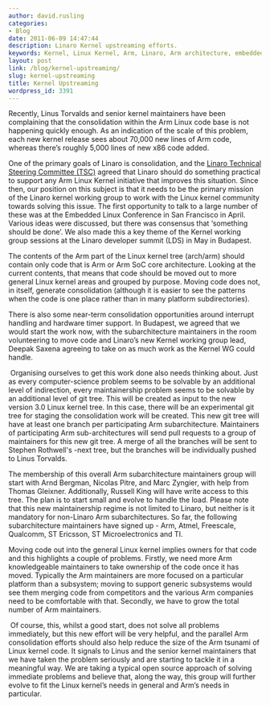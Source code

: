 ```yaml
---
author: david.rusling
categories:
- Blog
date: 2011-06-09 14:47:44
description: Linaro Kernel upstreaming efforts.
keywords: Kernel, Linux Kernel, Arm, Linaro, Arm architecture, embedded linux conference
layout: post
link: /blog/kernel-upstreaming/
slug: kernel-upstreaming
title: Kernel Upstreaming
wordpress_id: 3391
---
```


Recently, Linus Torvalds and senior kernel maintainers have been complaining that the consolidation within the Arm Linux code base is not happening quickly enough. As an indication of the scale of this problem, each new kernel release sees about 70,000 new lines of Arm code, whereas there’s roughly 5,000 lines of new x86 code added.

One of the primary goals of Linaro is consolidation, and the [Linaro Technical Steering Committee (TSC)](/about/team/) agreed that Linaro should do something practical to support any Arm Linux Kernel initiative that improves this situation. Since then, our position on this subject is that it needs to be the primary mission of the Linaro kernel working group to work with the Linux kernel community towards solving this issue. The first opportunity to talk to a large number of these was at the Embedded Linux Conference in San Francisco in April. Various ideas were discussed, but there was consensus that ‘something should be done’. We also made this a key theme of the Kernel working group sessions at the Linaro developer summit (LDS) in May in Budapest.

The contents of the Arm part of the Linux kernel tree (arch/arm) should contain only code that is Arm or Arm SoC core architecture. Looking at the current contents, that means that code should be moved out to more general Linux kernel areas and grouped by purpose. Moving code does not, in itself, generate consolidation (although it is easier to see the patterns when the code is one place rather than in many platform subdirectories).   

There is also some near-term consolidation opportunities around interrupt handling and hardware timer support. In Budapest, we agreed that we would start the work now, with the subarchitecture maintainers in the room volunteering to move code and Linaro’s new Kernel working group lead, Deepak Saxena agreeing to take on as much work as the Kernel WG could handle.

 Organising ourselves to get this work done also needs thinking about. Just as every computer-science problem seems to be solvable by an additional level of indirection, every maintainership problem seems to be solvable by an additional level of git tree. This will be created as input to the new version 3.0 Linux kernel tree. In this case, there will be an experimental git tree for staging the consolidation work will be created. This new git tree will have at least one branch per participating Arm subarchitecture. Maintainers of participating Arm sub-architectures will send pull requests to a group of maintainers for this new git tree. A merge of all the branches will be sent to Stephen Rothwell's -next tree, but the branches will be individually pushed to Linus Torvalds.

The membership of this overall Arm subarchitecture maintainers group will start with Arnd Bergman, Nicolas Pitre, and Marc Zyngier, with help from Thomas Gleixner. Additionally, Russell King will have write access to this tree. The plan is to start small and evolve to handle the load. Please note that this new maintainership regime is not limited to Linaro, but neither is it mandatory for non-Linaro Arm subarchitectures. So far, the following subarchitecture maintainers have signed up - Arm, Atmel, Freescale, Qualcomm, ST Ericsson, ST Microelectronics and TI. 

Moving code out into the general Linux kernel implies owners for that code and this highlights a couple of problems. Firstly, we need more Arm knowledgeable maintainers to take ownership of the code once it has moved. Typically the Arm maintainers are more focused on a particular platform than a subsystem; moving to support generic subsystems would see them merging code from competitors and the various Arm companies need to be comfortable with that. Secondly, we have to grow the total number of Arm maintainers.

 Of course, this, whilst a good start, does not solve all problems immediately, but this new effort will be very helpful, and the parallel Arm consolidation efforts should also help reduce the size of the Arm tsunami of Linux kernel code. It signals to Linus and the senior kernel maintainers that we have taken the problem seriously and are starting to tackle it in a meaningful way. We are taking a typical open source approach of solving immediate problems and believe that, along the way, this group will further evolve to fit the Linux kernel’s needs in general and Arm’s needs in particular.
